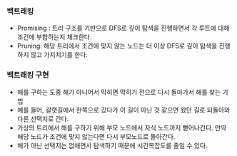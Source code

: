 ### 백트래킹

- Promising : 트리 구조를 기반으로 DFS로 깊이 탐색을 진행하면서 각 루트에 대해 조건에 부합하는지 체크한다.
- Pruning: 해당 트리에서 조건에 맞지 않는 노드는 더 이상 DFS로 깊이 탐색을 진행하지 않고 가지치기를 한다.

### 백트래킹 구현
- 해를 구하는 도중 해가 아니어서 막히면 막히기 전으로 다시 돌아가서 해를 찾는 기법
- 예를 들어, 갈랫길에서 한쪽으로 갔다가 이 길이 아닌 것 같으면 왔던 길로 되돌아와 다른 선택지로 간다.
- 가상의 트리에서 해를 구하기 위해 부모 노드에서 자식 노드까지 뻗어나간다. 만약 해당 노드가 조건에 맞지 않는다면 다시 부모노드로 돌아간다.
- 해가 아닌 선택지는 없애면서 탐색하기 때문에 시간복잡도를 줄일 수 있다.


